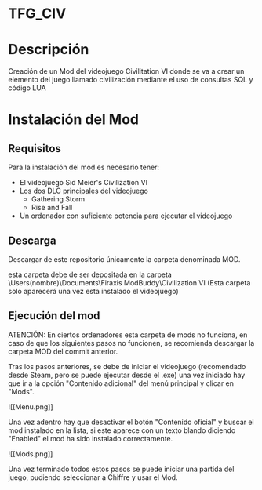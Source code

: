 # TFG_CIV

# Descripción

Creación de un Mod del videojuego Civilitation VI donde se va a crear un elemento del juego llamado civilización mediante el uso de consultas SQL y código LUA

# Instalación del Mod

## Requisitos

Para la instalación del mod es necesario tener:

- El videojuego Sid Meier's Civilization VI
- Los dos DLC principales del videojuego
	- Gathering Storm
	- Rise and Fall
- Un ordenador con suficiente potencia para ejecutar el videojuego

## Descarga

Descargar de este repositorio únicamente la carpeta denominada MOD.

esta carpeta debe de ser depositada en la carpeta \Users\(nombre)\Documents\Firaxis ModBuddy\Civilization VI (Esta carpeta solo aparecerá una vez esta instalado el videojuego)


## Ejecución del mod


ATENCIÓN: En ciertos ordenadores esta carpeta de mods no funciona, en caso de que los siguientes pasos no funcionen, se recomienda descargar la carpeta MOD del commit anterior.

Tras los pasos anteriores, se debe de iniciar el videojuego (recomendado desde Steam, pero se puede ejecutar desde el .exe) una vez iniciado hay que ir a la opción "Contenido adicional" del menú principal y clicar en "Mods".

![[Menu.png]]

Una vez adentro hay que desactivar el botón "Contenido oficial" y buscar el mod instalado en la lista, si este aparece con un texto blando diciendo "Enabled" el mod ha sido instalado correctamente.

![[Mods.png]]

Una vez terminado todos estos pasos se puede iniciar una partida del juego, pudiendo seleccionar a Chiffre y usar el Mod.